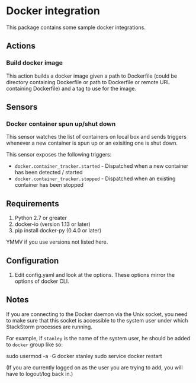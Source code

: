 # Docker integration

This package contains some sample docker integrations.

## Actions

### Build docker image

This action builds a docker image given a path to Dockerfile (could be
directory containing Dockerfile or path to Dockerfile or remote URL containing
Dockerfile) and a tag to use for the image.

## Sensors

### Docker container spun up/shut down

This sensor watches the list of containers on local box and sends triggers
whenever a new container is spun up or an exisiting one is shut down.

This sensor exposes the following triggers:

* `docker.container_tracker.started` - Dispatched when a new container has
  been detected / started
* `docker.container_tracker.stopped` - Dispatched when an existing container
  has been stopped

## Requirements

1. Python 2.7 or greater
2. docker-io (version 1.13 or later)
3. pip install docker-py (0.4.0 or later)

YMMV if you use versions not listed here.

## Configuration

1. Edit config.yaml and look at the options. These options mirror the options
   of docker CLI.

## Notes

If you are connecting to the Docker daemon via the Unix socket, you need to
make sure that this socket is accessible to the system user under which
StackStorm processes are running.

For example, if `stanley` is the name of the system user, he should be added to `docker` group like so:

sudo usermod -a -G docker stanley
sudo service docker restart

(If you are currently logged on as the user you are trying to add, you will have to logout/log back in.)
